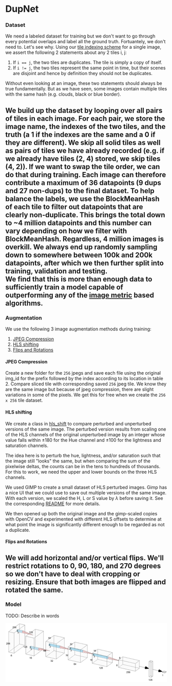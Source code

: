 # DupNet

### Dataset

We need a labeled dataset for training but we don't want to go through every potential overlaps and label all the ground truth.
Fortuantely, we don't need to.  Let's see why.
Using our [tile indexing scheme](RESEARCH.md) for a single image, we assert the following 2 statements about any 2 tiles i, j:

1. If `i == j`, the two tiles are duplicates. The tile is simply a copy of itself. 
2. If `i != j`, the two tiles represent the same point in time, but their scenes are disjoint and hence by definition they should not be duplicates.  

Without even looking at an image, these two statements should always be true fundamentally.
But as we have seen, some images contain multiple tiles with the same hash (e.g. clouds, black or blue border).

We build up the dataset by looping over all pairs of tiles in each image.
For each pair, we store the image name, the indexes of the two tiles, and the truth (a 1 if the indexes are the same and a 0 if they are different).
We skip all solid tiles as well as pairs of tiles we have already recorded (e.g. if we already have tiles (2, 4) stored, we skip tiles (4, 2)).
If we want to swap the tile order, we can do that during training.
Each image can therefore contribute a maximum of 36 datapoints (9 dups and 27 non-dups) to the final dataset.
To help balance the labels, we use the BlockMeanHash of each tile to filter out datapoints that are clearly non-duplicate.
This brings the total down to ~4 million datapoints and this number can vary depending on how we filter with BlockMeanHash.
Regardless, 4 million images is overkill.  We always end up randomly sampling down to somewhere between 100k and 200k datapoints, 
after which we then further split into training, validation and testing.  
We find that this is more than enough data to sufficiently train a model capable of outperforming any of the [image metric](IMAGE_METRICS.md) based algorithms. 
---
### Augmentation
We use the following 3 image augmentation methods during training:

1. [JPEG Compression](#jpeg-compression)
2. [HLS shifting](#hls-shifting)
3. [Flips and Rotations](#flips-and-rotations)

#### JPEG Compression
Create a new folder for the `256` jpegs and save each file using the original img_id for the prefix followed by the index according to its location in table 2.
Compare sliced tile with corresponding saved `256` jpeg tile.
We know they are the same image but because of jpeg compression, there are slight variations in some of the pixels.
We get this for free when we create the `256 x 256` tile dataset.

#### HLS shifting
We create a class in [hls_shift](notebooks/eda/hls_shift.ipynb) to compare perturbed and unperturbed versions of the same image.
The perturbed version results from scaling one of the HLS channels of the original unperturbed image
by an integer whose value falls within $\pm 180$ for the Hue channel and $\pm 100$ for the lightness and saturation channels.

The idea here is to perturb the hue, lightness, and/or saturation such that the image still "looks" the same,
but when comparing the sum of the pixelwise deltas, the counts can be in the tens to hundreds of thousands.
For this to work, we need the upper and lower bounds on the three HLS channels.

We used GIMP to create a small dataset of HLS perturbed images. 
Gimp has a nice UI that we could use to save out multiple versions of the same image. 
With each version, we scaled the H, L or S value by $\lambda$ before saving it. 
See the corresponding [README](data/persistent/gimp_hls/README.md) for more details.

We then opened up both the original image and the gimp-scaled copies with OpenCV and
experimented with different HLS offsets to determine at what point the 
image is significantly different enough to be regarded as not a duplicate.

#### Flips and Rotations

We will add horizontal and/or vertical flips.
We'll restrict rotations to 0, 90, 180, and 270 degrees so we don't have to deal with cropping or resizing.
Ensure that **both** images are flipped and rotated the same.
---
### Model

TODO: Describe in words

![](notebooks/figures/dupnet_v0.png)


